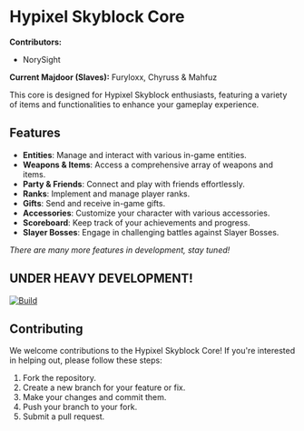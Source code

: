 
# Hypixel Skyblock Core
**Contributors:**
- NorySight

  
**Current Majdoor (Slaves):** Furyloxx, Chyruss & Mahfuz

This core is designed for Hypixel Skyblock enthusiasts, featuring a variety of items and functionalities to enhance your gameplay experience.

## Features

- **Entities**: Manage and interact with various in-game entities.
- **Weapons & Items**: Access a comprehensive array of weapons and items.
- **Party & Friends**: Connect and play with friends effortlessly.
- **Ranks**: Implement and manage player ranks.
- **Gifts**: Send and receive in-game gifts.
- **Accessories**: Customize your character with various accessories.
- **Scoreboard**: Keep track of your achievements and progress.
- **Slayer Bosses**: Engage in challenging battles against Slayer Bosses.

*There are many more features in development, stay tuned!*

## UNDER HEAVY DEVELOPMENT!

[![Build](https://github.com/dumbo-the-developer/GodSpunkySkyblockCore/actions/workflows/maven.yml/badge.svg)](https://github.com/dumbo-the-developer/GodSpunkySkyblockCore/actions/workflows/maven.yml)

## Contributing

We welcome contributions to the Hypixel Skyblock Core! If you're interested in helping out, please follow these steps:

1. Fork the repository.
2. Create a new branch for your feature or fix.
3. Make your changes and commit them.
4. Push your branch to your fork.
5. Submit a pull request.




